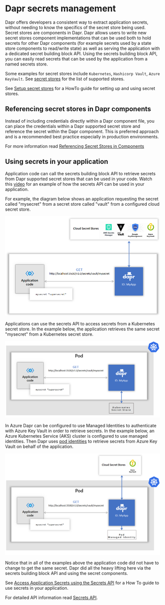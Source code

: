# Dapr secrets management

Dapr offers developers a consistent way to extract application secrets, without needing to know the specifics of the secret store being used.
Secret stores are components in Dapr. Dapr allows users to write new secret stores component implementations that can be used both to hold secrets for other Dapr components (for example secrets used by a state store components to read/write state) as well as serving the application with a dedicated secret building block API. Using the secrets building block API, you can easily read secrets that can be used by the application from a named secrets store. 

Some examples for secret stores include `Kubernetes`, `Hashicorp Vault`, `Azure KeyVault`. See [secret stores](https://github.com/dapr/components-contrib/tree/master/secretstores) for the list of supported stores.

See [Setup secret stores](https://github.com/dapr/docs/tree/master/howto/setup-secret-store) for a HowTo guide for setting up and using secret stores.

## Referencing secret stores in Dapr components

Instead of including credentials directly within a Dapr component file, you can place the credentials within a Dapr supported secret store and reference the secret within the Dapr component. This is preferred approach and is a recommended best practice especially in production environments. 

For more information read [Referencing Secret Stores in Components](./component-secrets.md)


## Using secrets in your application

Application code can call the secrets building block API to retrieve secrets from Dapr supported secret stores that can be used in your code.
Watch this [video](https://www.youtube.com/watch?v=OtbYCBt9C34&t=1818) for an example of how the secrets API can be used in your application.

For example, the diagram below shows an application requesting the secret called "mysecret" from a secret store called "vault" from a configured cloud secret store.

<img src="../../images/secrets_cloud_stores.png" width=800>

Applications can use the secrets API to access secrets from a Kubernetes secret store. In the example below, the application retrieves the same secret "mysecret" from a Kubernetes secret store.  

<img src="../../images/secrets_kubernetes_store.png" width=800>

In Azure Dapr can be configured to use Managed Identities to authenticate with Azure Key Vault in order to retrieve secrets. In the example below, an Azure Kubernetes Service (AKS) cluster is configured to use managed identities. Then Dapr uses [pod identities](https://docs.microsoft.com/en-us/azure/aks/operator-best-practices-identity#use-pod-identities) to retrieve secrets from Azure Key Vault on behalf of the application. 

<img src="../../images/secrets_azure_aks_keyvault.png" width=800>

Notice that in all of the examples above the application code did not have to change to get the same secret. Dapr did all the heavy lifting here via the secrets building block API and using the secret components.

See [Access Application Secrets using the Secrets API](https://github.com/dapr/docs/tree/master/howto/get-secrets) for a How To guide to use secrets in your application.


For detailed API information read [Secrets API](https://github.com/dapr/docs/blob/master/reference/api/secrets_api.md).




